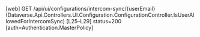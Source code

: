 [web] GET /api/ui/configurations/intercom-sync/{userEmail}  (Dataverse.Api.Controllers.UI.Configuration.ConfigurationController.IsUserAllowedForIntercomSync)  [L25–L29] status=200 [auth=Authentication.MasterPolicy]

